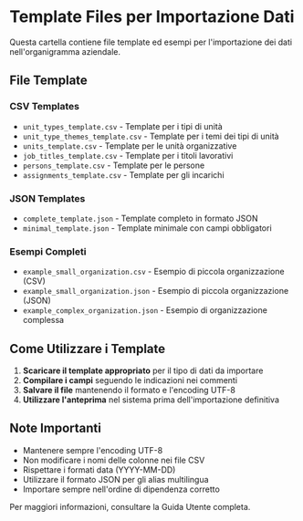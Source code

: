 # Template Files per Importazione Dati

Questa cartella contiene file template ed esempi per l'importazione dei dati nell'organigramma aziendale.

## File Template

### CSV Templates
- `unit_types_template.csv` - Template per i tipi di unità
- `unit_type_themes_template.csv` - Template per i temi dei tipi di unità
- `units_template.csv` - Template per le unità organizzative
- `job_titles_template.csv` - Template per i titoli lavorativi
- `persons_template.csv` - Template per le persone
- `assignments_template.csv` - Template per gli incarichi

### JSON Templates
- `complete_template.json` - Template completo in formato JSON
- `minimal_template.json` - Template minimale con campi obbligatori

### Esempi Completi
- `example_small_organization.csv` - Esempio di piccola organizzazione (CSV)
- `example_small_organization.json` - Esempio di piccola organizzazione (JSON)
- `example_complex_organization.json` - Esempio di organizzazione complessa

## Come Utilizzare i Template

1. **Scaricare il template appropriato** per il tipo di dati da importare
2. **Compilare i campi** seguendo le indicazioni nei commenti
3. **Salvare il file** mantenendo il formato e l'encoding UTF-8
4. **Utilizzare l'anteprima** nel sistema prima dell'importazione definitiva

## Note Importanti

- Mantenere sempre l'encoding UTF-8
- Non modificare i nomi delle colonne nei file CSV
- Rispettare i formati data (YYYY-MM-DD)
- Utilizzare il formato JSON per gli alias multilingua
- Importare sempre nell'ordine di dipendenza corretto

Per maggiori informazioni, consultare la Guida Utente completa.